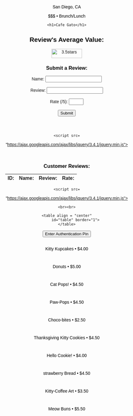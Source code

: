 <!--
  _layouts/default.html
  customization to original Midnight theme
  found through GitHub Pages Themes
 -->
 <meta name="viewport" content="width=device-width, initial-scale=1.0">
<html lang="en-US">
  <head>
    <meta charset="utf-8">
    <meta http-equiv="X-UA-Compatible" content="IE=edge">
    <!-- Begin Jekyll SEO tag v2.8.0 -->
<title>Café Gato | Opening February 2023</title>
<meta name="generator" content="Jekyll v3.9.2" />
<meta property="og:title" content="Café Gato" />
<meta property="og:locale" content="en_US" />
<meta name="description" content="Opening February 2023" />
<meta property="og:description" content="Opening February 2023" />
<link rel="canonical" href="http://0.0.0.0:4001/menu.html" />
<meta property="og:url" content="http://0.0.0.0:4001/menu.html" />
<meta property="og:site_name" content="Café Gato" />
<meta property="og:type" content="website" />
<meta name="twitter:card" content="summary" />
<meta property="twitter:title" content="Café Gato" />
<script type="application/ld+json">
{"@context":"https://schema.org","@type":"WebPage","description":"Opening February 2023","headline":"Café Gato","url":"http://0.0.0.0:4001/menu.html"}</script>
<!-- End Jekyll SEO tag 
 <link rel="stylesheet" href="/assets/css/style.css?v=d264d69bbf7c2f03d9740b370367f0c799fbe57e">
    <script src="https://code.jquery.com/jquery-1.12.4.min.js" integrity="sha256-ZosEbRLbNQzLpnKIkEdrPv7lOy9C27hHQ+Xp8a4MxAQ=" crossorigin="anonymous"></script>
    [if lt IE 9]>
      <script src="//html5shiv.googlecode.com/svn/trunk/html5.js"></script>
    <![endif]-->
    <!--[if lt IE 8]>
    <link rel="stylesheet" href="/assets/css/ie.css">
    <![endif]-->
    <meta name="viewport" content="width=device-width, initial-scale=1, user-scalable=no">
    <!-- start custom head snippets, customize with your own _includes/head-custom.html file -->
<!-- Setup theme-color -->
<!-- start theme color meta headers -->
<meta name="theme-color" content="#353535">
<meta name="msapplication-navbutton-color" content="#353535">
<meta name="apple-mobile-web-app-status-bar-style" content="black-translucent">
<!-- end theme color meta headers -->
<!-- Setup Google Analytics -->
<!-- You can set your favicon here -->
<!-- link rel="shortcut icon" type="image/x-icon" href="/favicon.ico" -->
<!-- end custom head snippets -->

  </head>
  <style>
    p{text-align: center; font-family: 'Gill Sans', 'Gill Sans MT', Calibri, 'Trebuchet MS', sans-serif; color: black;}
    h1{text-align: center; font-family:cursive; letter-spacing: 0.2cm; color: rgb(255, 182, 133);}
    h2{text-align: center; font-family: 'Gill Sans', 'Gill Sans MT', Calibri, 'Trebuchet MS', sans-serif; color: black;}
    h3{text-align: center ;font-family: 'Gill Sans', 'Gill Sans MT', Calibri, 'Trebuchet MS', sans-serif; color: black;}
    text{font-family: 'Gill Sans', 'Gill Sans MT', Calibri, 'Trebuchet MS', sans-serif; color: black;}
    center{font-family: 'Gill Sans', 'Gill Sans MT', Calibri, 'Trebuchet MS', sans-serif;, text-align: center; color: black;}
    btn{font-family: 'Gill Sans', 'Gill Sans MT', Calibri, 'Trebuchet MS', sans-serif; background-color: #7d1c7a; text-decoration-color: beige;}
    @import "https://unpkg.com/open-props";
@import "https://unpkg.com/open-props/normalize.min.css";

.media-scroller {
  --_spacer: var(--size-3);
  display: grid;
  gap: var(--_spacer);
  grid-auto-flow: column;
  grid-auto-columns: 21%;

  padding: 0 var(--_spacer) var(--_spacer);

  overflow-x: auto;
  overscroll-behavior-inline: contain;
}

.media-scroller--with-groups {
  grid-auto-columns: 80%;
}

.media-group {
  display: grid;
  gap: var(--_spacer);
  grid-auto-flow: column;
}

.media-element {
  display: grid;
  grid-template-rows: min-content;
  gap: var(--_spacer);
  padding: var(--_spacer);
  background: var(--surface-2);
  border-radius: var(--radius-2);
  box-shadow: var(--shadow-2);
}

.media-element > img {
  inline-size: 100%;
  aspect-ratio: 16 / 9;
  object-fit: cover;
}

.snaps-inline {
  scroll-snap-type: inline mandatory;
  scroll-padding-inline: var(--_spacer, 1rem);
}

.snaps-inline > * {
  scroll-snap-align: start;
}

/* general styling */

.container {
  inline-size: min(100% - 4rem, 70rem);
  margin-inline: auto;
}

.flow {
  display: grid;
  gap: var(--size-3);
}

.page-header {
  padding-block: var(--size-9);
  margin-block-end: var(--size-9);
  background: var(--gradient-16);
  color: var(--gray-0);
  box-shadow: var(--shadow-2);
}

.page-title {
  font-size: var(--font-size-fluid-3);
}

.page-subtitle {
  font-size: var(--font-size-fluid-1);
}

.section-title {
  padding-inline-start: var(--size-6);
  margin-block: var(--size-9) var(--size-3);
}
#table {
  font-family: Arial, Helvetica, sans-serif;
  border-collapse: collapse;
  width: 100%;
}

#table td, #table th {
  border: 1px solid #ddd;
  padding: 8px;
}
#table th {
  padding-top: 12px;
  padding-bottom: 12px;
  text-align: left;
  background-color: #a734a3;
  color: white;
}
</style>
</head>
<body>

</style>
<head>
    <p>San Diego, CA</p>
    <p>$$$ • Brunch/Lunch </p>
    
    <h1>Cafe Gato</h1>
  <h2>Review's Average Value: </h2>
  <img src="https://img.freepik.com/premium-vector/star-rating-icon-clients-opinion-about-quality-our-services-symbol-sign-evalution-vector_744955-208.jpg?w=1800" alt="3.5stars" style="width:100px;height:30px;" align="center">
  
</head>
<body>
  <p id="response">
  
  </p>
  <script>
    //const url = "https://catfact.ninja/fact";
    const url = "http://127.0.0.1:5000/average";
    const options = {
      method: 'GET',
      mode: 'cors',
      cache: 'default',
      credentials: 'omit',
    };
    function displayav() {
      fetch(url, options)
        .then(response => response.text())
        .then(data => {
          console.log('The average rate is: ' + data);
          document.getElementById('response').innerText = data;
        })
        .catch(error => {
          console.error('Error fetching');
        });
    };
    console.log("display average");
    displayav();
  </script>
  

<form id="UserReviews" method="POST" class="left" >
  <h3>Submit a Review: </h3>
  <div class="form-row">
    <label for="name" >Name:</label>
    <input type="text" class="input-text input-text-block w-100" id="name" name="name" required>

  </div>
  <br>
  <div class="form-row">
    <label for="name">Review:</label>
    <input type="text" class="input-text input-text-block w-100" id="review" name="review" required>
  </div>
  <br>
  <div class="form-row">
    <label for="name">Rate (/5):</label>
    <input type="number" class="input-text input-text-block w-100" id="rate" name="rate" min= "1" max="5" required>
  </div>
  <br>
  <div class="form-row mx-auto">
    <button type="submit" class="btn-submit" id="btnSubmit" >Submit</button>
  </div>
</form>

</body>

<header class="page-header">
    <div class="container flow">
    </div>
  </header>
<head>
	
	<script src=
"https://ajax.googleapis.com/ajax/libs/jquery/3.4.1/jquery.min.js">
	</script>
</head>

<!--GET request reviews db-->
<body style = "text-align:center;" id = "body">
  <br>
  <h3>Customer Reviews:</h3>
    <p id="response1"></p>
    <script>
        const url1 = "http://127.0.0.1:5000/getrev";
        const options1 = {
      method: 'GET',
      mode: 'cors',
      cache: 'default',
      credentials: 'omit',
    };
    function displayrev() {
            fetch(url1, options1)
            .then(response1 => response1.text())
            .then(list => {
            console.log('The average rate is: ' + list);
            document.getElementById('response1').innerText = list;
                    })
        .catch(error => {
          console.error('Error fetching');
        });
    };
        </script>
</body>

<head>
  <style>
  #result {
    font-family:Cambria, Cochin, Georgia, Times, 'Times New Roman', serif;
    border-collapse: collapse;
    width: 100%;
  }
  
  #result td, #result th {
    border: 1px solid #ddd;
    padding: 8px;
  }
  
  #result tr:nth-child(even){background-color: #f2f2f2;}
  
  #result tr:hover {background-color: #ddd;}
  
  #result th {
    padding-top: 12px;
    padding-bottom: 12px;
    text-align: left;
    background-color:peachpuff ;
    color: white;
  }
  </style>
  </head><head>
<style>
#result {
  font-family:Cambria, Cochin, Georgia, Times, 'Times New Roman', serif;
  border-collapse: collapse;
  width: 100%;
  
}

#result td, #result th {
  border: 1px solid #ddd;
  padding: 8px;
}

#result tr:nth-child(even){background-color: #f2f2f2;}

#result tr:hover {background-color: #ddd;}

.center {
  margin-left: auto;
  margin-right: auto;
}

.header4 {
  padding-top: 12px;
  padding-bottom: 12px;
  text-align: center;
  background-color: rgb(255, 182, 133);
  color: white;
  font-family: Cambria, Cochin, Georgia, Times, 'Times New Roman', serif;
}
</style>
</head>


  <table class = "center">
    <thead>
    <tr>
      <th class = "header4">ID:</th>
      <th class = "header4">Name:</th>
      <th class = "header4">Review:</th>
      <th class = "header4">  Rate:</th>
    </tr>
    </thead>
    <tbody id="result">
      <!-- javascript generated data -->
    </tbody>
  </table>

  
  <script>
    // prepare HTML result container for new output
    const resultContainer = document.getElementById("result");
  
    // prepare fetch options
    const url2 = "http://127.0.0.1:5000/getrev";
    const options2 = {
      method: 'GET', // *GET, POST, PUT, DELETE, etc.
      mode: 'cors', // no-cors, *cors, same-origin
      cache: 'default', // *default, no-cache, reload, force-cache, only-if-cached
      credentials: 'omit', // include, *same-origin, omit
      headers: {
        'Content-Type': 'application/json'
        // 'Content-Type': 'application/x-www-form-urlencoded',
      },
    };
  
    // fetch the API
    fetch(url2, options2)
        // response is a RESTful "promise" on any successful fetch
      .then(response => {
        // check for response errors
        if (response.status !== 200) {
            const errorMsg = 'Database response error: ' + response.status;
            console.log(errorMsg);
            const tr = document.createElement("tr");
            const td = document.createElement("td");
            td.innerHTML = errorMsg;
            tr.appendChild(td);
            resultContainer.appendChild(tr);
            return;
        }
        // valid response will have json data
        response.json().then(data => {
            console.log(data);
            for (let row in data) {
              // tr and td build out for each row
              const tr = document.createElement("tr");
              const id = document.createElement("td");
              const name = document.createElement("td");
              const review = document.createElement("td");
              const rate = document.createElement("td");
              // data is specific to the API
              id.innerHTML = data[row].id; 
              name.innerHTML = data[row].name; 
              review.innerHTML = data[row].review; 
              rate.innerHTML = data[row].rate; 
              // add HTML to container
              tr.appendChild(id);
              tr.appendChild(name);
              tr.appendChild(review);
              tr.appendChild(rate);
              resultContainer.appendChild(tr);
            }
        })
    })
    // catch fetch errors (ie ACCESS to server blocked)
    .catch(err => {
      console.error(err);
      const tr = document.createElement("tr");
      const td = document.createElement("td");
      td.innerHTML = err;
      tr.appendChild(td);
      resultContainer.appendChild(tr);
    });
  </script>



<head>
	
	<script src=
"https://ajax.googleapis.com/ajax/libs/jquery/3.4.1/jquery.min.js">
	</script>
</head>

<body style = "text-align:center;" id = "body">
	
	<br><br>
	
	<table align = "center"
			id="table" border="1">
	</table>


 <!-- <form id="your_form">
    <h3>Delete a Review:</h3>
    <p>Enter the id of the review you would like to delete:</p>
    <input type="number" name="keywords">
    <button type="button" value="DELETE" id="deletebtn">DELETE</button>
</form> -->



<head>
  <meta name="viewport" content="width=device-width, initial-scale=1">
  <style>
  body {font-family: Arial, Helvetica, sans-serif;}
  * {box-sizing: border-box;}
  /* The popup form - hidden by default */
  .form-popup {
    display: none;
    position: fixed;
    bottom: 0;
    right: 15px;
    border: 3px solid #F1F1F1;
    z-index: 9;
  }
  /* Add styles to the form container */
  .form-container {
    max-width: 300px;
    padding: 10px;
    background-color: white;
  }
  </style>
  </head>
  <body>
  <div class="form-popup" id="myForm" >
    <form id="your_form" class="form-container">
      <h3>Delete a Review:</h3>
      <p>Enter the id of the review you would like to delete:</p>
      <input type="number" name="keywords">
      <button type="button" value="DELETE" id="deletebtn">DELETE</button>
  </form>
  </div>
  <button onclick="checkPin()">Enter Authentication Pin</button>
  <br></br>
  <script>
  function openForm() {
    document.getElementById("myForm").style.display = "block";
  }
  function checkPin() {
  inputPin = prompt("Enter Authentication Pin")
  if (inputPin == 1029384756) {
    openForm();
  } else {
     alert("Incorrect Pin, Authentication Failed");
  }
  }
  </script>
  </body>






















<script>


  //Get the form element by id
const sampleForm = document.getElementById("UserReviews");
// alert(sampleForm);

//Add an event listener to the form element and handler for the submit an event.
sampleForm.addEventListener("submit", async (e) => {
//  alert("Listener");
/**
 * Prevent the default browser behaviour of submitting
 * the form so that you can handle this instead.
 */
e.preventDefault();

/**
 * Get the element attached to the event handler.
 */
let form = e.currentTarget;

/**
 * Take the URL from the form's `action` attribute.
 */
let url = "http://localhost:5000/reviews";
// alert(url);

try {
  /**
   * Takes all the form fields and make the field values
   * available through a `FormData` instance.
   */
  let formData = new FormData(form);

  /**
   * The `postFormFieldsAsJson()` function in the next step.
   */
  let responseData = await postFormFieldsAsJson({ url, formData });
  // alert(responseData);
  // displayav();
  
  // location.reload()
  //Destructure the response data
  //let { serverDataResponse } = responseData;

  //Display the response data in the console (for debugging)
  //console.log(serverDataResponse);
} catch (error) {
  //If an error occurs display it in the console (for debugging)
  console.error(error);
}
});

/**
* Helper function to POST data as JSON with Fetch.
*/
async function postFormFieldsAsJson({ url, formData }) {
//Create an object from the form data entries
let formDataObject = Object.fromEntries(formData.entries());
// Format the plain form data as JSON
let formDataJsonString = JSON.stringify(formDataObject);
// alert(formDataJsonString);
fetch (url, {

  method: "POST",
  body: formDataJsonString,
  headers: {
    "Content-type": "application/json; charset=UTF-8"
  }



})
 .then((response)  => displayav());
// .then((json) => console.log(json));
}
</script>
<script>

  
  //Get the form element by id
const deleteForm = document.getElementById("deletebtn");
// alert(sampleForm);

//Add an event listener to the form element and handler for the submit an event.
deleteForm.addEventListener("click", async (e) => {
// alert("Listener");
/**
 * Prevent the default browser behaviour of submitting
 * the form so that you can handle this instead.
 */
e.preventDefault();

/**
 * Get the element attached to the event handler.
 */
let form1 = e.currentTarget;

/**
 * Take the URL from the form's `action` attribute.
 */
// alert(url);

try {
  /**
   * Takes all the form fields and make the field values
   * available through a `FormData` instance.
   */
  let deletekey = document.getElementsByName("keywords")[0].value;
 // alert(deletekey);
  /**
   * The `postFormFieldsAsJson()` function in the next step.
   */
  let responseData = await postdelete({ deletekey });
  // alert(responseData);
  // displayav();
  
  // location.reload()
  //Destructure the response data
  //let { serverDataResponse } = responseData;

  //Display the response data in the console (for debugging)
  //console.log(serverDataResponse);
} catch (error) {
  //If an error occurs display it in the console (for debugging)
  console.error(error);
}
});

/**
* Helper function to POST data as JSON with Fetch.
*/
async function postdelete({deletekey }) {
 const url3= "http://127.0.0.1:5000/delete/"+deletekey;

        const options1 = {
      method: 'GET',
      mode: 'cors',
      cache: 'default',
      credentials: 'omit',
    };

            fetch(url3, options1)
            .then(response1 => response1.text())
        .catch(error => {
          console.error('Error fetching');
        });
  
  }
</script>



<script>
function yourFunction(){
    var action_src = "http://localhost:5000/delete/" + document.getElementsByName("keywords")[0].value;
    var your_form = document.getElementById('your_form');
    your_form.action = action_src ;
}
</script>


<div class="media-scroller snaps-inline">
    <div class="media-element">
      <img src="https://www.edithpatisserie.com//image/cache/catalog/Mini%20Bites/Cat%20Themed%20Cupcakes-512x299.jpg" alt="">
      <p class="title"> Kitty Kupcakes • $4.00 </p>
    </div>
    <div class="media-element">
      <img src="https://th-thumbnailer.cdn-si-edu.com/7eU00cWUF_vGYZ6t-JDRcVSuPhc=/fit-in/1600x0/filters:focal(784x487:785x488)/https%3A%2F%2Ftf-cmsv2-smithsonianmag-media.s3.amazonaws.com%2Ffiler%2Fa6%2F2f%2Fa62f9969-6056-4d81-b03e-0bbf3e7c6ef1%2Fjapan-cat-cafe-two-cats.jpg" alt="">
      <p class="title"></p>
    </div>
    <div class="media-element">
      <img src="https://www.worldsbestcatlitter.com/wp-content/uploads/2020/04/WBC_cat-recipes_0005_hello-kitty-donuts-recipe.jpg" alt="">
      <p class="title">Donuts • $5.00</p>
    </div>
    <div class="media-element">
      <img src="https://www.gannett-cdn.com/presto/2023/01/13/PFTC/16c40194-741b-4a37-bcbb-defbe8f25037-FTC_Cat_cafe_1.jpg?crop=5759,3240,x0,y292&width=3200&height=1801&format=pjpg&auto=webp" alt="">
      <p class="title"></p>
    </div>
    <div class="media-element">
      <img src="https://images.squarespace-cdn.com/content/v1/556aaf28e4b06d83cf7d7f9e/1464842395503-EQJUF7KJZ6V9YDYKXQDV/Pusheen+Cat+Cake+Pop+Hunny+Do+Box+1.jpg?format=1500w" alt="">
      <p class="title">Cat Pops! • $4.50 </p>
    </div>
    <div class="media-element">
      <img src="https://dynamic-media-cdn.tripadvisor.com/media/photo-o/19/75/d9/e8/this-is-johnny-a-sweet.jpg?w=1200&h=-1&s=1" alt="">
      <p class="title"></p>
    </div>
    <div class="media-element">
      <img src="http://images.girlslife.com/posts/032/32796/dog-cake-pops-cupcakes-24.jpg" alt="">
      <p class="title">Paw-Pops  • $4.50</p>
    </div>
    <div class="media-element">
      <img src="https://www.gannett-cdn.com/presto/2021/07/31/NCDT/66a1ba34-6eb2-4682-b7cb-d3e114559131-NEWS_-_CAT_CAFE_ANNIVERSARY-02.jpg?crop=2999,1687,x0,y0&width=2999&height=1687&format=pjpg&auto=webp" alt="">
      <p class="title"></p>
    </div>
    <div class="media-element">
      <img src="https://truffle-assets.imgix.net/da956f5c-l.png" alt="">
      <p class="title">Choco-bites  • $2.50</p>
    </div>
    <div class="media-element">
      <img src="https://www.gannett-cdn.com/-mm-/73d4b6d9fcc8dc4e1c41ee1100d1118bcfb10548/c=0-50-1999-1179/local/-/media/2017/03/16/PAGroup/YorkDailyRecord/636252818856066885-catcafe1.jpg" alt="">
      <p class="title"></p>
    </div>
    <div class="media-element">
      <img src="https://images-gmi-pmc.edge-generalmills.com/11c7092d-cd10-4ca9-a659-c8a9076c8ab9.jpg" alt="">
      <p class="title">Thanksgiving Kitty Cookies  • $4.50</p>
    </div>
    <div class="media-element">
      <img src="https://bloximages.chicago2.vip.townnews.com/bozemandailychronicle.com/content/tncms/assets/v3/editorial/2/f7/2f7ff929-aba6-510b-a064-fb86c50f8217/5fc58f7d627fb.image.jpg?resize=749%2C500" alt="">
      <p class="title"></p>
    </div>
    <div class="media-element">
      <img src="https://hips.hearstapps.com/delish/assets/cm/15/10/54f961ba58f5e_-_hello-kitty-cookies.jpg" alt="">
      <p class="title">Hello Cookie!  • $4.00</p>
    </div>
    <div class="media-element">
      <img src="https://enchantedcatcafe.com/wp-content/uploads/2022/10/156fea84-7e18-4474-b17b-084a8d72b1cd-Enchanted_Cat_Cafe_1-700x441.webp" alt="">
      <p class="title"></p>
    </div>
    <div class="media-element">
      <img src="https://www.moshimoshi-nippon.jp/wp/wp-content/uploads/2019/02/e34e1d24c8c09dba0bc7731277977308.jpg" alt="">
      <p class="title">strawberry Bread  • $4.50</p>
    </div>
    <div class="media-element">
      <img src="http://media2.s-nbcnews.com/i/streams/2013/July/130710/6C8216015-tdy-130703-cat-cafes-1.jpg" alt="">
      <p class="title"></p>
    </div>
    <div class="media-element">
      <img src="https://i.pinimg.com/originals/4c/1b/9b/4c1b9bc5d25718a332c6b82ab460e02a.jpg" alt="">
      <p class="title">Kitty-Coffee Art  • $3.50</p>
    </div>
    <div class="media-element">
      <img src="https://ogden_images.s3.amazonaws.com/www.mauinews.com/images/2022/08/08061211/mkt-cat-cafe-maui-2222.jpg" alt="">
      <p class="title"></p>
    </div>
    <div class="media-element">
      <img src="https://www.worldsbestcatlitter.com/wp-content/uploads/2020/04/WBC_cat-recipes_0003_Screen-Shot-2020-04-17-at-6.10.57-PM.jpg" alt="">
      <p class="title">Meow Buns  • $5.50</p>
    </div>
  </div>




<header class="page-header">
    <div class="container flow">
    </div>
  </header>
<head>
	


